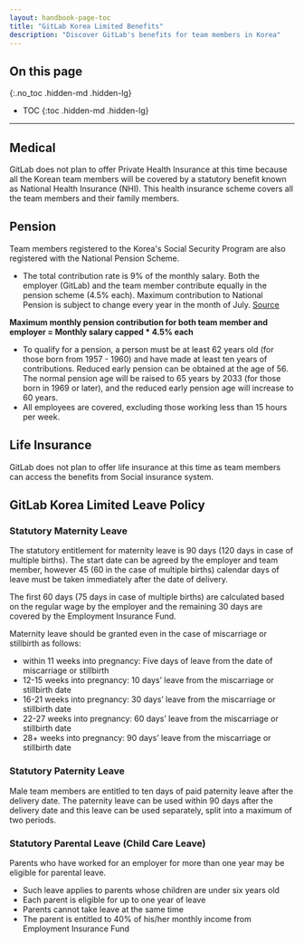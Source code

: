 ```yaml
---
layout: handbook-page-toc
title: "GitLab Korea Limited Benefits"
description: "Discover GitLab's benefits for team members in Korea"
---
```


## On this page
{:.no_toc .hidden-md .hidden-lg}

- TOC
{:toc .hidden-md .hidden-lg}

----

## Medical

GitLab does not plan to offer Private Health Insurance at this time because all the Korean team members will be covered by a statutory benefit known as National Health Insurance (NHI). This health insurance scheme covers all the team members and their family members.

## Pension

Team members registered to the Korea's Social Security Program are also registered with the National Pension Scheme. 

* The total contribution rate is 9% of the monthly salary. Both the employer (GitLab) and the team member contribute equally in the pension scheme (4.5% each). Maximum contribution to National Pension is subject to change every year in the month of July. [Source](https://www.nps.or.kr/jsppage/english/research/research_01.jsp)

**Maximum monthly pension contribution for both team member and employer = Monthly salary capped * 4.5% each**

* To qualify for a pension, a person must be at least 62 years old (for those born from 1957 - 1960) and have made at least ten years of contributions. Reduced early pension can be obtained at the age of 56. The normal pension age will be raised to 65 years by 2033 (for those born in 1969 or later), and the reduced early pension age will increase to 60 years. 
* All employees are covered, excluding those working less than 15 hours per week.

## Life Insurance

GitLab does not plan to offer life insurance at this time as team members can access the benefits from Social insurance system.

## GitLab Korea Limited Leave Policy

### Statutory Maternity Leave

The statutory entitlement for maternity leave is 90 days (120 days in case of multiple births). The start date can be agreed by the employer and team member, however 45 (60 in the case of multiple births) calendar days of leave must be taken immediately after the date of delivery. 

The first 60 days (75 days in case of multiple births) are calculated based on the regular wage by the employer and the remaining 30 days are covered by the Employment Insurance Fund. 

Maternity leave should be granted even in the case of miscarriage or stillbirth as follows: 
* within 11 weeks into pregnancy: Five days of leave from the date of miscarriage or stillbirth 
* 12-15 weeks into pregnancy: 10 days’ leave from the miscarriage or stillbirth date 
* 16-21 weeks into pregnancy: 30 days’ leave from the miscarriage or stillbirth date 
* 22-27 weeks into pregnancy: 60 days’ leave from the miscarriage or stillbirth date 
* 28+ weeks into pregnancy: 90 days’ leave from the miscarriage or stillbirth date

### Statutory Paternity Leave

Male team members are entitled to ten days of paid paternity leave after the delivery date. The paternity leave can be used within 90 days after the delivery date and this leave can be used separately, split into a maximum of two periods. 

### Statutory Parental Leave (Child Care Leave)

Parents who have worked for an employer for more than one year may be eligible for parental leave. 
* Such leave applies to parents whose children are under six years old 
* Each parent is eligible for up to one year of leave 
* Parents cannot take leave at the same time 
* The parent is entitled to 40% of his/her monthly income from Employment Insurance Fund






